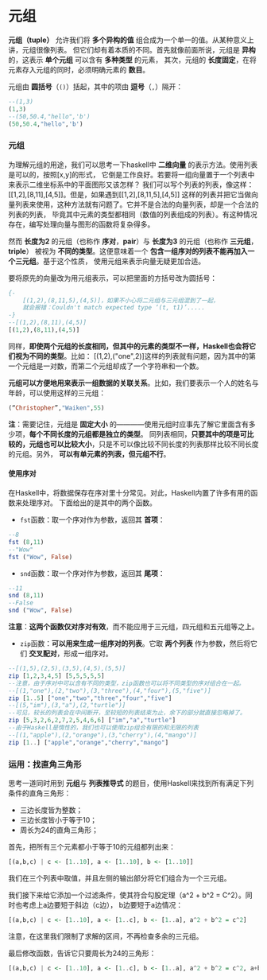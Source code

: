 元组
===============================================
**元组（tuple）** 允许我们将 **多个异构的值** 组合成为一个单一的值。从某种意义上讲，元组很像列表。
但它们却有着本质的不同。首先就像前面所说，元组是 **异构** 的，这表示 **单个元组** 可以含有 **多种类型** 的元素，
其次，元组的 **长度固定**，在将元素存入元组的同时，必须明确元素的 **数目**。

元组由 **圆括号**（`()`）括起，其中的项由 **逗号**（`,`）隔开：
```haskell
--(1,3)
(1,3)
--(50,50.4,"hello",'b')
(50,50.4,"hello",'b')
```
### 元组
为理解元组的用途，我们可以思考一下haskell中 **二维向量** 的表示方法。使用列表是可以的，按照[x,y]的形式，
它倒是工作良好。若要将一组向量置于一个列表中来表示二维坐标系中的平面图形又该怎样？
我们可以写个列表的列表，像这样：[[1,2],[8,11],[4,5]]。但是，如果遇到[[1,2],[8,11,5],[4,5]]
这样的列表并把它当做向量列表来使用，这种方法就有问题了。它并不是合法的向量列表，却是一个合法的列表的列表，
毕竟其中元素的类型都相同（数值的列表组成的列表）。有这种情况存在，编写处理向量与图形的函数将复杂得多。

然而 **长度为2** 的元组（也称作 **序对**，**pair**）与 **长度为3** 的元组（也称作 **三元组**，**triple**）
被视为 **不同的类型**。这便意味着一个 **包含一组序对的列表不能再加入一个三元组**。基于这个性质，
使用元组来表示向量无疑更加合适。

要将原先的向量改为用元组表示，可以把里面的方括号改为圆括号：
```haskell
{-
    [(1,2),(8,11,5),(4,5)]，如果不小心将二元组与三元组混到了一起，
    就会报错：Couldn't match expected type ‘(t, t1)’.....
-}
--[(1,2),(8,11),(4,5)]
[(1,2),(8,11),(4,5)]
```
同样，**即使两个元组的长度相同，但其中的元素的类型不一样，Haskell也会将它们视为不同的类型**。比如：
[(1,2),("one",2)]这样的列表就有问题，因为其中的第一个元组是一对数，而第二个元组却成了一个字符串和一个数。

**元组可以方便地用来表示一组数据的关联关系**。比如，我们要表示一个人的姓名与年龄，可以使用这样的三元组：
```haskell
(“Christopher”,"Waiken",55)
```
**注**：需要记住，元组是 **固定大小** 的————使用元组时应事先了解它里面含有多少项，**每个不同长度的元组都是独立的类型**。
同列表相同，**只要其中的项是可比较的，元组也可以比较大小**，只是不可以像比较不同长度的列表那样比较不同长度的元组。另外，
**可以有单元素的列表，但元组不行**。

#### 使用序对
在Haskell中，将数据保存在序对里十分常见。对此，Haskell内置了许多有用的函数来处理序对。
下面给出的是其中的两个函数。
+ `fst`函数：取一个序对作为参数，返回其 **首项**：
```haskell
--8
fst (8,11)
--"Wow"
fst ("Wow", False)
```
+ `snd`函数：取一个序对作为参数，返回其 **尾项**：
```haskell
--11
snd (8,11)
--False
snd ("Wow", False)
```
**注意**：**这两个函数仅对序对有效**，而不能应用于三元组，四元组和五元组等之上。
+ `zip`函数：**可以用来生成一组序对的列表**。它取 **两个列表** 作为参数，然后将它们 **交叉配对**，形成一组序对。
```haskell
--[(1,5),(2,5),(3,5),(4,5),(5,5)]
zip [1,2,3,4,5] [5,5,5,5,5]
--注意，由于序对中可以含有不同的类型，zip函数也可以将不同类型的序对组合在一起。
--[(1,"one"),(2,"two"),(3,"three"),(4,"four"),(5,"five")]
zip [1..5] ["one","two","three","four","five"]
--[(5,"im"),(3,"a"),(2,"turtle")]
--可见，较长的列表会在中间断开，至较短的列表结束为止，余下的部分就直接忽略掉了。
zip [5,3,2,6,2,7,2,5,4,6,6] ["im","a","turtle"]
--由于Haskell是惰性的，我们也可以使用zip组合有限的和无限的列表
--[(1,"apple"),(2,"orange"),(3,"cherry"),(4,"mango")]
zip [1..] ["apple","orange","cherry","mango"]
```

### 运用：找直角三角形
思考一道同时用到 **元组**与 **列表推导式** 的题目，使用Haskell来找到所有满足下列条件的直角三角形：
+ 三边长度皆为整数；
+ 三边长度皆小于等于10；
+ 周长为24的直角三角形；

首先，把所有三个元素都小于等于10的元组都列出来：
```haskell
[(a,b,c) | c <- [1..10], a <- [1..10], b <- [1..10]]
```
我们在三个列表中取值，并且左侧的输出部分将它们组合为一个三元组。

我们接下来给它添加一个过滤条件，使其符合勾股定理（a^2 + b^2 = C^2）。同时也考虑上a边要短于斜边（c边），
b边要短于a边情况：
```haskell
[(a,b,c) | c <- [1..10], a <- [1..c], b <- [1..a], a^2 + b^2 = c^2]
```
注意，在这里我们限制了求解的区间，不再检查多余的三元组。

最后修改函数，告诉它只要周长为24的三角形：
```haskell
[(a,b,c) | c <- [1..10], a <- [1..c], b <- [1..a], a^2 + b^2 = c^2, a+b+c == 24]
```
